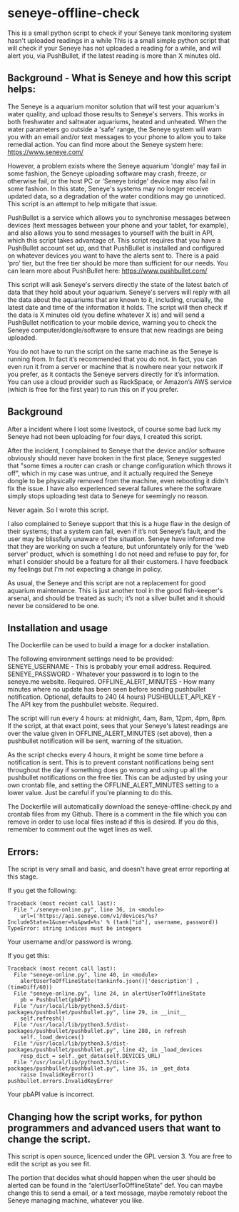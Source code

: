 # seneye-offline-check
This is a small python script to check if your Seneye tank monitoring system hasn't uploaded readings in a while
This is a small simple python script that will check if your Seneye has not uploaded a reading for a while, and will alert you, via PushBullet, if the latest reading is more than X minutes old.
## Background - What is Seneye and how this script helps:
The Seneye is a aquarium monitor solution that will test your aquarium's water quality, and upload those results to Seneye's servers. This works in both freshwater and saltwater aquariums, heated and unheated. When the water parameters go outside a 'safe' range, the Seneye system will warn you with an email and/or text messages to your phone to allow you to take remedial action. You can find more about the Seneye system here: https://www.seneye.com/

However, a problem exists where the Seneye aquarium 'dongle' may fail in some fashion, the Seneye uploading software may crash, freeze, or otherwise fail, or the host PC or 'Seneye bridge' device may also fail in some fashion. In this state, Seneye's systems may no longer receive updated data, so a degradation of the water conditions may go unnoticed. This script is an attempt to help mitigate that issue.

PushBullet is a service which allows you to synchronise messages between devices (text messages between your phone and your tablet, for example), and also allows you to send messages to yourself with the built in API, which this script takes advantage of. This script requires that you have a PushBullet account set up, and that PushBullet is installed and configured on whatever devices you want to have the alerts sent to. There is a paid ‘pro’ tier, but the free tier should be more than sufficient for our needs. You can learn more about PushBullet here: https://www.pushbullet.com/

This script will ask Seneye's servers directly the state of the latest batch of data that they hold about your aquarium. Seneye's servers will reply with all the data about the aquariums that are known to it, including, crucially, the latest date and time of the information it holds. The script will then check if the data is X minutes old (you define whatever X is) and will send a PushBullet notification to your mobile device, warning you to check the Seneye computer/dongle/software to ensure that new readings are being uploaded.

You do not have to run the script on the same machine as the Seneye is running from. In fact it’s recommended that you do not. In fact, you can even run it from a server or machine that is nowhere near your network if you prefer, as it contacts the Seneye servers directly for it’s information. You can use a cloud provider such as RackSpace, or Amazon’s AWS service (which is free for the first year) to run this on if you prefer.

## Background
After a incident where I lost some livestock, of course some bad luck my Seneye had not been uploading for four days, I created this script.

After the incident, I complained to Seneye that the device and/or software obviously should never have broken in the first place,  Seneye suggested that "some times a router can crash or change configuration which throws it off", which in my case was untrue, and it actually required the Seneye dongle to be physically removed from the machine, even rebooting it didn't fix the issue. I have also experienced several failures where the software simply stops uploading test data to Seneye for seemingly no reason.

Never again. So I wrote this script.

I also complained to Seneye support that this is a huge flaw in the design of their systems; that a system can fail, even if it’s not Seneye’s fault, and the user may be blissfully unaware of the situation. Seneye have informed me that they are working on such a feature, but unforuntately only for the 'web server' product, which is something I do not need and refuse to pay for, for what I consider should be a feature for all their customers. I have feedback my feelings but I'm not expecting a change in policy.

As usual, the Seneye and this script are not a replacement for good aquarium maintenance. This is just another tool in the good fish-keeper's arsenal, and should be treated as such; it’s not a silver bullet and it should never be considered to be one.

## Installation and usage

The Dockerfile can be used to build a image for a docker installation.

The following environment settings need to be provided:
SENEYE_USERNAME - This is probably your email address. Required.
SENEYE_PASSWORD - Whatever your password is to login to the seneye.me website. Required.
OFFLINE_ALERT_MINUTES - How many minutes where no update has been seen before sending pushbullet notification. Optional, defaults to 240 (4 hours)
PUSHBULLET_API_KEY - The API key from the pushbullet website. Required.

The script will run every 4 hours: at midnight, 4am, 8am, 12pm, 4pm, 8pm. If the script, at that exact point, sees that your Seneye's latest readings are over the value given in OFFLINE_ALERT_MINUTES (set above), then a pushbullet notification will be sent, warning of the situation.

As the script checks every 4 hours, it might be some time before a notification is sent. This is to prevent constant notifications being sent throughout the day if something does go wrong and using up all the pushbullet notifications on the free tier. This can be adjusted by using your own crontab file, and setting the OFFLINE_ALERT_MINUTES setting to a lower value. Just be careful if you're planning to do this.

The Dockerfile will automatically download the seneye-offline-check.py and crontab files from my Github. There is a comment in the file which you can remove in order to use local files instead if this is desired. If you do this, remember to comment out the wget lines as well.

## Errors:

The script is very small and basic, and doesn't have great error reporting at this stage.

If you get the following:

```
Traceback (most recent call last):                                                                                                                          
  File "./seneye-online.py", line 36, in <module>                                                                                                           
    url=('https://api.seneye.com/v1/devices/%s?IncludeState=1&user=%s&pwd=%s' % (tank["id"], username, password))                                           
TypeError: string indices must be integers
```

Your username and/or password is wrong.

If you get this:

```
Traceback (most recent call last):
  File "seneye-online.py", line 40, in <module>
    alertUserToOfflineState(tankinfo.json()['description'] , (timeDiff/60))
  File "seneye-online.py", line 24, in alertUserToOfflineState
    pb = Pushbullet(pbAPI)
  File "/usr/local/lib/python3.5/dist-packages/pushbullet/pushbullet.py", line 29, in __init__
    self.refresh()
  File "/usr/local/lib/python3.5/dist-packages/pushbullet/pushbullet.py", line 288, in refresh
    self._load_devices()
  File "/usr/local/lib/python3.5/dist-packages/pushbullet/pushbullet.py", line 42, in _load_devices
    resp_dict = self._get_data(self.DEVICES_URL)
  File "/usr/local/lib/python3.5/dist-packages/pushbullet/pushbullet.py", line 35, in _get_data
    raise InvalidKeyError()
pushbullet.errors.InvalidKeyError
```

Your pbAPI value is incorrect.

## Changing how the script works, for python programmers and advanced users that want to change the script.
This script is open source, licenced under the GPL version 3. You are free to edit the script as you see fit.

The portion that decides what should happen when the user should be alerted can be found in the “alertUserToOfflineState” def. You can maybe change this to send a email, or a text message, maybe remotely reboot the Seneye managing machine, whatever you like.
